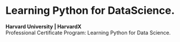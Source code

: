 # Learning Python for DataScience.
**Harvard University | HarvardX**  
Professional Certificate Program: Learning Python for Data Science. 
